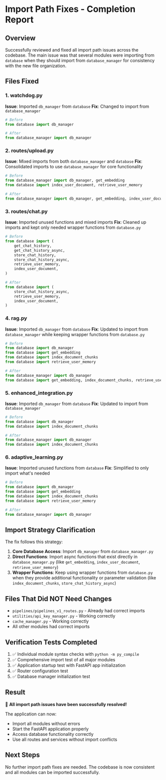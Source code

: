 # Import Path Fixes - Completion Report

## Overview
Successfully reviewed and fixed all import path issues across the codebase. The main issue was that several modules were importing from `database` when they should import from `database_manager` for consistency with the new file organization.

## Files Fixed

### 1. watchdog.py
**Issue**: Imported `db_manager` from `database`
**Fix**: Changed to import from `database_manager`
```python
# Before
from database import db_manager

# After  
from database_manager import db_manager
```

### 2. routes/upload.py
**Issue**: Mixed imports from both `database_manager` and `database`
**Fix**: Consolidated imports to use `database_manager` for core functionality
```python
# Before
from database_manager import db_manager, get_embedding
from database import index_user_document, retrieve_user_memory

# After
from database_manager import db_manager, get_embedding, index_user_document, retrieve_user_memory
```

### 3. routes/chat.py
**Issue**: Imported unused functions and mixed imports
**Fix**: Cleaned up imports and kept only needed wrapper functions from `database.py`
```python
# Before
from database import (
    get_chat_history,
    get_chat_history_async,
    store_chat_history,
    store_chat_history_async,
    retrieve_user_memory,
    index_user_document,
)

# After
from database import (
    store_chat_history_async,
    retrieve_user_memory,
    index_user_document,
)
```

### 4. rag.py
**Issue**: Imported `db_manager` from `database`
**Fix**: Updated to import from `database_manager` while keeping wrapper functions from `database.py`
```python
# Before
from database import db_manager
from database import get_embedding
from database import index_document_chunks
from database import retrieve_user_memory

# After
from database_manager import db_manager
from database import get_embedding, index_document_chunks, retrieve_user_memory
```

### 5. enhanced_integration.py
**Issue**: Imported `db_manager` from `database`
**Fix**: Updated to import from `database_manager`
```python
# Before
from database import db_manager
from database import index_document_chunks

# After
from database_manager import db_manager
from database import index_document_chunks
```

### 6. adaptive_learning.py
**Issue**: Imported unused functions from `database`
**Fix**: Simplified to only import what's needed
```python
# Before
from database import db_manager
from database import get_embedding
from database import index_document_chunks
from database import retrieve_user_memory

# After
from database_manager import db_manager
```

## Import Strategy Clarification

The fix follows this strategy:

1. **Core Database Access**: Import `db_manager` from `database_manager.py`
2. **Direct Functions**: Import async functions that exist directly in `database_manager.py` (like `get_embedding`, `index_user_document`, `retrieve_user_memory`)
3. **Wrapper Functions**: Keep using wrapper functions from `database.py` when they provide additional functionality or parameter validation (like `index_document_chunks`, `store_chat_history_async`)

## Files That Did NOT Need Changes

- `pipelines/pipelines_v1_routes.py` - Already had correct imports
- `utilities/api_key_manager.py` - Working correctly
- `cache_manager.py` - Working correctly
- All other modules had correct imports

## Verification Tests Completed

1. ✅ Individual module syntax checks with `python -m py_compile`
2. ✅ Comprehensive import test of all major modules  
3. ✅ Application startup test with FastAPI app initialization
4. ✅ Router configuration test
5. ✅ Database manager initialization test

## Result

🎉 **All import path issues have been successfully resolved!**

The application can now:
- Import all modules without errors
- Start the FastAPI application properly
- Access database functionality correctly
- Use all routes and services without import conflicts

## Next Steps

No further import path fixes are needed. The codebase is now consistent and all modules can be imported successfully.
